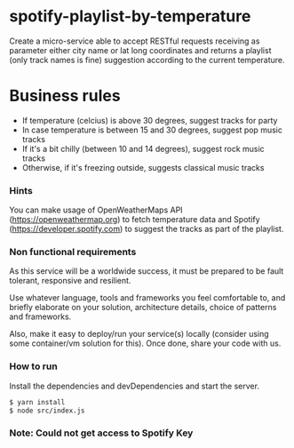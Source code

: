 # spotify-playlist-by-temperature

Create a micro-service able to accept RESTful requests receiving as parameter either city name or lat long coordinates and returns a playlist (only track names is fine) suggestion according to the current temperature.

# Business rules

- If temperature (celcius) is above 30 degrees, suggest tracks for party
- In case temperature is between 15 and 30 degrees, suggest pop music tracks
- If it's a bit chilly (between 10 and 14 degrees), suggest rock music tracks
- Otherwise, if it's freezing outside, suggests classical music tracks

### Hints

You can make usage of OpenWeatherMaps API (https://openweathermap.org) to fetch temperature data and Spotify (https://developer.spotify.com) to suggest the tracks as part of the playlist.

### Non functional requirements

As this service will be a worldwide success, it must be prepared to be fault tolerant, responsive and resilient.

Use whatever language, tools and frameworks you feel comfortable to, and briefly elaborate on your solution, architecture details, choice of patterns and frameworks.

Also, make it easy to deploy/run your service(s) locally (consider using some container/vm solution for this). Once done, share your code with us.

### How to run

Install the dependencies and devDependencies and start the server.

```sh
$ yarn install
$ node src/index.js
```

### Note: Could not get access to Spotify Key

